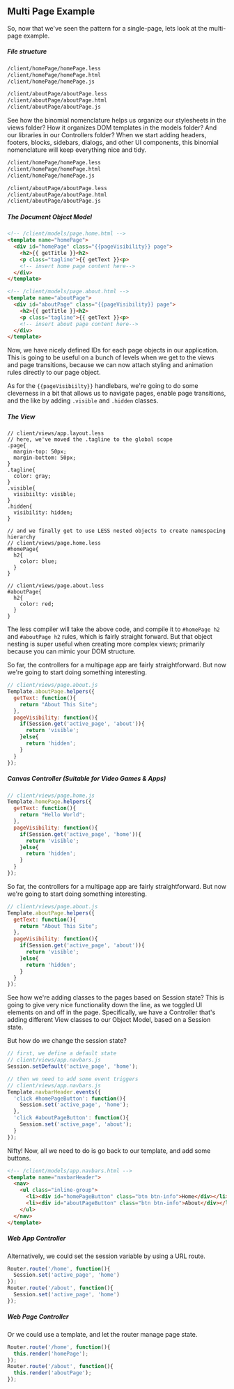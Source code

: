 ## Multi Page Example

So, now that we've seen the pattern for a single-page, lets look at the multi-page example.
##### File structure 
````sh
/client/homePage/homePage.less
/client/homePage/homePage.html
/client/homePage/homePage.js

/client/aboutPage/aboutPage.less
/client/aboutPage/aboutPage.html
/client/aboutPage/aboutPage.js
````

See how the binomial nomenclature helps us organize our stylesheets in the views folder?  How it organizes DOM templates in the models folder?  And our libraries in our Controllers folder?  When we start adding headers, footers, blocks, sidebars, dialogs, and other UI components, this binomial nomenclature will keep everything nice and tidy.  


````sh
/client/homePage/homePage.less
/client/homePage/homePage.html
/client/homePage/homePage.js

/client/aboutPage/aboutPage.less
/client/aboutPage/aboutPage.html
/client/aboutPage/aboutPage.js
````

 
##### The Document Object Model   
````html
<!-- /client/models/page.home.html -->
<template name="homePage">
  <div id="homePage" class="{{pageVisibility}} page">
    <h2>{{ getTitle }}<h2>
    <p class="tagline">{{ getText }}<p>
    <!-- insert home page content here-->
  </div>
</template>

<!-- /client/models/page.about.html -->
<template name="aboutPage">
  <div id="aboutPage" class="{{pageVisibility}} page">
    <h2>{{ getTitle }}<h2>
    <p class="tagline">{{ getText }}<p>
    <!-- insert about page content here-->
  </div>
</template>
````

Now, we have nicely defined IDs for each page objects in our application.  This is going to be useful on a bunch of levels when we get to the views and page transitions, because we can now attach styling and animation rules directly to our page object.    

As for the ``{{pageVisibiilty}}`` handlebars, we're going to do some cleverness in a bit that allows us to navigate pages, enable page transitions, and the like by adding ``.visible`` and ``.hidden`` classes.  

##### The View  
````less
// client/views/app.layout.less
// here, we've moved the .tagline to the global scope
.page{
  margin-top: 50px;
  margin-bottom: 50px;
}
.tagline{
  color: gray;
}
.visible{
  visibiilty: visible;
}
.hidden{
  visibility: hidden;
}

// and we finally get to use LESS nested objects to create namespacing hierarchy
// client/views/page.home.less
#homePage{
  h2{
    color: blue;
  }
}

// client/views/page.about.less
#aboutPage{
  h2{
    color: red;
  }
}
````

The less compiler will take the above code, and compile it to ``#homePage h2`` and ``#aboutPage h2`` rules, which is fairly straight forward.  But that object nesting is super useful when creating more complex views; primarily because you can mimic your DOM structure.  




So far, the controllers for a multipage app are fairly straightforward.  But now we're going to start doing something interesting.  

````js
// client/views/page.about.js 
Template.aboutPage.helpers({
  getText: function(){
    return "About This Site";
  },
  pageVisibility: function(){
    if(Session.get('active_page', 'about')){
      return 'visible';
    }else{
      return 'hidden';
    }
  }
});
````

##### Canvas Controller (Suitable for Video Games & Apps)
````js
// client/views/page.home.js 
Template.homePage.helpers({
  getText: function(){
    return "Hello World";
  },
  pageVisibility: function(){
    if(Session.get('active_page', 'home')){
      return 'visible';
    }else{
      return 'hidden';
    }
  }
});
````

So far, the controllers for a multipage app are fairly straightforward.  But now we're going to start doing something interesting.  

````js
// client/views/page.about.js 
Template.aboutPage.helpers({
  getText: function(){
    return "About This Site";
  },
  pageVisibility: function(){
    if(Session.get('active_page', 'about')){
      return 'visible';
    }else{
      return 'hidden';
    }
  }
});
````

See how we're adding classes to the pages based on Session state?  This is going to give very nice functionality down the line, as we toggled UI elements on and off in the page.  Specifically, we have a Controller that's adding different View classes to our Object Model, based on a Session state.

But how do we change the session state?
````js
// first, we define a default state
// client/views/app.navbars.js 
Session.setDefault('active_page', 'home');

// then we need to add some event triggers
// client/views/app.navbars.js 
Template.navbarHeader.events({
  'click #homePageButton': function(){
    Session.set('active_page', 'home');
  },
  'click #aboutPageButton': function(){
    Session.set('active_page', 'about');
  }
});
````

Nifty!  Now, all we need to do is go back to our template, and add some buttons.
````html
<!-- /client/models/app.navbars.html -->
<template name="navbarHeader">
  <nav>
    <ul class="inline-group">
      <li><div id="homePageButton" class="btn btn-info">Home</div></li>
      <li><div id="aboutPageButton" class="btn btn-info">About</div></li>
    </ul>
  </nav>
</template>
````


##### Web App Controller   

Alternatively, we could set the session variable by using a URL route.  
````js
Router.route('/home', function(){
  Session.set('active_page', 'home')
});
Router.route('/about', function(){
  Session.set('active_page', 'home')
});
````

##### Web Page Controller   

Or we could use a template, and let the router manage page state.  
````js
Router.route('/home', function(){
  this.render('homePage');
});
Router.route('/about', function(){
  this.render('aboutPage');
});
````

